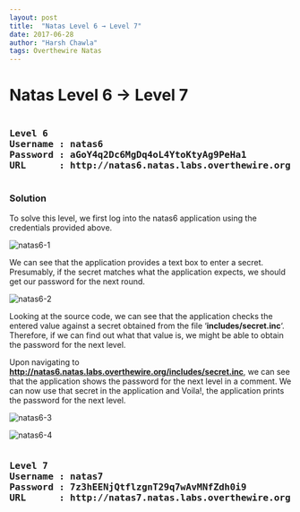 ```yaml
---
layout: post
title:  "Natas Level 6 → Level 7"
date: 2017-06-28
author: "Harsh Chawla"
tags: Overthewire Natas
---
```

# Natas Level 6 → Level 7
<pre><h3><b>Level 6
Username : natas6
Password : aGoY4q2Dc6MgDq4oL4YtoKtyAg9PeHa1
URL      : http://natas6.natas.labs.overthewire.org</b></h3></pre>
### Solution

To solve this level, we first log into the natas6 application using the credentials provided above.

![natas6-1](https://securitytimes.files.wordpress.com/2017/06/7-10-2017-3-30-02-pm.png?w=663)

We can see that the application provides a text box to enter a secret. Presumably, if the secret matches what the application expects, we should get our password for the next round.

![natas6-2](https://securitytimes.files.wordpress.com/2017/06/7-10-2017-3-30-36-pm.png?w=663)

Looking at the source code, we can see that the application checks the entered value against a secret obtained from the file ‘**includes/secret.inc**‘.  Therefore, if we can find out what that value is, we might be able to obtain the password for the next level.

Upon navigating to **http://natas6.natas.labs.overthewire.org/includes/secret.inc**, we can see that the application shows the password for the next level in a comment. We can now use that secret in the application and Voila!, the application prints the password for the next level.

![natas6-3](https://securitytimes.files.wordpress.com/2017/06/7-10-2017-3-31-22-pm.png)

![natas6-4](https://securitytimes.files.wordpress.com/2017/06/7-10-2017-3-32-02-pm.png?w=663)

<pre><h3><b>Level 7
Username : natas7
Password : 7z3hEENjQtflzgnT29q7wAvMNfZdh0i9
URL      : http://natas7.natas.labs.overthewire.org</b></h3></pre>
